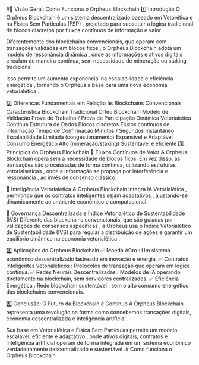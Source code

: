 #📌 Visão Geral: Como Funciona o Orpheus Blockchain
1️⃣ Introdução
O Orpheus Blockchain é um sistema descentralizado baseado em Vetorética e na Física Sem Partículas (FSP) , projetado para substituir a lógica tradicional de blocos discretos por fluxos contínuos de informação e valor .

Diferentemente dos blockchains convencionais, que operam com transações validadas em blocos fixos , o Orpheus Blockchain adota um modelo de ressonância dinâmica , onde as informações e ativos digitais circulam de maneira contínua, sem necessidade de mineração ou staking tradicional .

Isso permite um aumento exponencial na escalabilidade e eficiência energética , tornando o Orpheus a base para uma nova economia vetorialética .

2️⃣ Diferenças Fundamentais em Relação às Blockchains Convencionais
Caracteristica	Blockchain Tradicional	Orfeu Blockchain
Modelo de Validação	Prova de Trabalho / Prova de Participação	Dinâmica Vetorialética Contínua
Estrutura de Dados	Blocos discretos	Fluxos contínuos de informação
Tempo de Confirmação	Minutos / Segundos	Instantâneo
Escalabilidade	Limitada (congestionamento)	Expansível e Adaptável
Consumo Energético	Alto (mineração/staking)	Sustentável e eficiente
3️⃣ Princípios do Orpheus Blockchain
🔹 Fluxos Contínuos de Valor
A Orpheus Blockchain opera sem a necessidade de blocos fixos. Em vez disso, as transações são processadas de forma contínua, utilizando estruturas vetoriaiséticas , onde a informação se propaga por interferência e ressonância , ao invés de consenso clássico.

🔹 Inteligência Vetorialética
A Orpheus Blockchain integra IA Vetorialética , permitindo que os contratos inteligentes sejam adaptativos , ajustando-se dinamicamente ao ambiente econômico e computacional.

🔹 Governança Descentralizada e Índice Vetorialético de Sustentabilidade (IVS)
Diferente das blockchains convencionais, que são guiadas por validações de consensos específicas , a Orpheus usa o Índice Vetorialético de Sustentabilidade (IVS) para regular a distribuição de ações e garantir um equilíbrio dinâmico na economia vetorialética .

4️⃣ Aplicações do Orpheus Blockchain
✅ Moeda AGro : Um sistema econômico descentralizado lastreado em inovação e energia.
✅ Contratos Inteligentes Vetorialéticos : Protocolos de transação que operam em lógica contínua.
✅ Redes Neurais Descentralizadas : Modelos de IA operando diretamente na blockchain, sem servidores centralizados.
✅ Eficiência Energética : Rede blockchain sustentável , sem o alto consumo energético das blockchains convencionais.

5️⃣ Conclusão: O Futuro da Blockchain é Contínuo
A Orpheus Blockchain representa uma revolução na forma como concebemos transações digitais, economia descentralizada e inteligência artificial .

Sua base em Vetorialética e Física Sem Partículas permite um modelo escalável, eficiente e adaptativo , onde ativos digitais, contratos e inteligência artificial operam de forma integrada em um sistema econômico verdadeiramente descentralizado e sustentável .# Como funciona o Orpheus Blockchain

